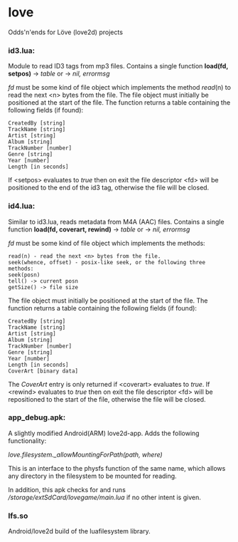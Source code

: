 # love
Odds'n'ends for Löve (love2d) projects


### id3.lua:

Module to read ID3 tags from mp3 files.
Contains a single function **load(fd, setpos)** -> *table* or -> *nil, errormsg*

*fd* must be some kind of file object which implements the method *read*(n) to read the next &lt;n> bytes from the file.
The file object must initially be positioned at the start of the file. 
The function returns a table containing the following fields (if found):

	CreatedBy [string]
	TrackName [string]
	Artist [string]
	Album [string]
	TrackNumber [number]
	Genre [string]
	Year [number]
	Length [in seconds]

If &lt;setpos> evaluates to *true* then on exit the file descriptor &lt;fd> will be positioned to the end of the id3 tag, otherwise the file will be closed.


### id4.lua:

Similar to id3.lua, reads metadata from M4A (AAC) files.
Contains a single function **load(fd, coverart, rewind)** -> *table* or -> *nil, errormsg*

*fd* must be some kind of file object which implements the methods:

	read(n) - read the next <n> bytes from the file.
	seek(whence, offset) - posix-like seek, or the following three methods:
	seek(posn)
	tell() -> current posn
	getSize() -> file size
	
	
The file object must initially be positioned at the start of the file. 
The function returns a table containing the following fields (if found):

	CreatedBy [string]
	TrackName [string]
	Artist [string]
	Album [string]
	TrackNumber [number]
	Genre [string]
	Year [number]
	Length [in seconds]
	CoverArt [binary data]

The *CoverArt* entry is only returned if &lt;coverart> evaluates to *true*. If &lt;rewind> evaluates to *true* then on exit the file descriptor &lt;fd> will be repositioned to the start of the file, otherwise the file will be closed.


### app_debug.apk:

A slightly modified Android(ARM) love2d-app.
Adds the following functionality:

*love.filesystem._allowMountingForPath(path, where)*

This is an interface to the physfs function of the same name, which allows any directory in the filesystem to
be mounted for reading.

In addition, this apk checks for and runs */storage/extSdCard/lovegame/main.lua* if no other intent is given.


### lfs.so

Android/love2d build of the luafilesystem library.


